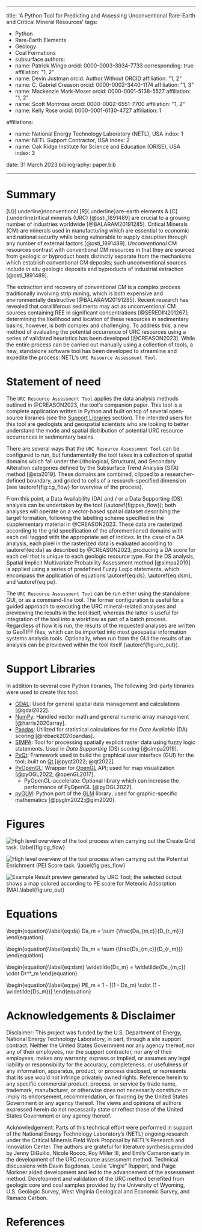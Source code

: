 
---
title: 'A Python Tool for Predicting and Assessing Unconventional Rare-Earth and Critical Mineral Resources'
tags:
  - Python
  - Rare-Earth Elements
  - Geology
  - Coal Formations
  - subsurface
authors:
  - name: Patrick Wingo
    orcid: 0000-0003-3934-7733
    corresponding: true
    affiliation: "1, 2"
  - name: Devin Justman
    orcid: Author Without ORCID
    affiliation: "1, 2"
  - name: C. Gabriel Creason
    orcid: 0000-0002-3440-1174
    affiliation: "1, 3"
  - name: Mackenzie Mark-Moser
    orcid: 0000-0001-5138-5527
    affiliation: "1, 2"
  - name: Scott Montross
    orcid: 0000-0002-6551-7700
    affiliation: "1, 2"
  - name: Kelly Rose
    orcid: 0000-0001-6130-4727
    affiliation: 1


affiliations:
 - name: National Energy Technology Laboratory (NETL), USA
   index: 1
 - name: NETL Support Contractor, USA
   index: 2
 - name: Oak Ridge Institute for Science and Education (ORISE), USA
   index: 3

date: 31 March 2023
bibliography: paper.bib

---

# Summary

[U]{.underline}nconventional [R]{.underline}are-earth elements & [C]{.underline}ritical minerals (URC) [@osti_1891489] 
are crucial to a growing number of industries worldwide [@BALARAM20191285]. Critical Minerals (CM) are minerals used in
manufacturing which are essential to economic and national security while being vulnerable to supply disruption through 
any number of external factors [@osti_1891489]. _Unconventional_ CM resources contrast with conventional CM resources 
in that they are sourced from geologic or byproduct hosts distinctly separate from the mechanisms which establish 
conventional CM deposits; such unconventional sources include _in situ_ geologic deposits and byproducts of industrial 
extraction [@osti_1891489].
 
The extraction and recovery of conventional CM is a complex process traditionally involving strip mining, 
which is both expensive and environmentally destructive [@BALARAM20191285]. Recent research has revealed that 
coralliferous sediments may act as unconventional CM sources containing REE in significant concentrations 
[@SEREDIN201267]; determining the likelihood and location of these resources in sedimentary basins, however, is both
complex and challenging. To address this, a new method of evaluating the potential occurrence of URC resources using a 
series of validated heuristics has been developed [@CREASON2023]. While the entire process can be carried out manually 
using a collection of tools, a new, standalone software tool has been developed to streamline and expedite the process: 
NETL's `URC Resource Assessment Tool`.


# Statement of need

The `URC Resource Assessment Tool` applies the data analysis methods outlined in @CREASON2023, the tool's companion 
paper. This tool is a complete application written in Python and built on top of several open-source libraries (see the 
[Support Libraries](#support-libraries) section). The intended users for this tool are geologists and geospatial 
scientists who are looking to better understand the mode and spatial distribution of potential URC resource occurrences 
in sedimentary basins.

There are several ways that the `URC Resource Assessment Tool` can be configured to run, but fundamentally the tool 
takes in a collection of spatial domains which fall under the Lithological, Structural, and Secondary Alteration 
categories defined by the Subsurface Trend Analysis (STA) method [@sta2019]. These domains are combined, clipped 
to a researcher-defined boundary, and grided to cells of a research-specified dimension (see \autoref{fig:cg_flow} for 
overview of the process).

From this point, a Data Availability (DA) and / or a Data Supporting (DS) analysis can be undertaken by the tool 
(\autoref{fig:pes_flow}); both analyses will operate on a vector-based spatial dataset describing the target formation,
following the labelling scheme specified in the supplementary material in @CREASON2023. These data are rasterized 
according to the grid specification of the aforementioned domains with each cell tagged with the appropriate set of 
indices. In the case of a DA analysis, each pixel in the rasterized data is evaluated according to \autoref{eq:da} as 
described by @CREASON2023, producing a DA score for each cell that is unique to each geologic resource type. For the DS 
analysis, Spatial Implicit Multivariate Probability Assessment method [@simpa2019] is applied using a series of 
predefined Fuzzy Logic statements, which encompass the application of equations \autoref{eq:ds}, \autoref{eq:dsm}, and
\autoref{eq:pe}. 

The `URC Resource Assessment Tool` can be run either using the standalone GUI, or as a command-line tool. The former 
configuration is useful for a guided approach to executing the URC mineral-related analyses and previewing the results 
in the tool itself, whereas the latter is useful for integration of the tool into a workflow as part of a batch 
process. Regardless of how it is run, the results of the requested analyses are written to GeoTIFF files, which can be 
imported into most geospatial information systems analysis tools. Optionally, when run from the GUI the results 
of an analysis can be previewed within the tool itself (\autoref{fig:urc_out}).


# Support Libraries

In addition to several core Python libraries, The following 3rd-party libraries were used to create this tool:

* [GDAL](https://www.gdal.org): Used for general spatial data management and calculations [@gdal2022].
* [NumPy](https://numpy.org/): Handled vector math and general numeric array management [@harris2020array]. 
* [Pandas](https://pandas.pydata.org/): Utilized for statistical calculations for the _Data Available_ (DA) scoring 
  [@reback2020pandas].
* [SIMPA](https://edx.netl.doe.gov/dataset/simpa-tool): Tool for processing spatially explicit raster data using fuzzy 
  logic statements. Used in _Data Supporting_ (DS) scoring [@simpa2019].
* [PyQt](https://riverbankcomputing.com/software/pyqt/): Framework used to build the graphical user interface (GUI) for
  the tool; built on [Qt](https://www.qt.io) [@pyqt2022; @qt2022].
* [PyOpenGL](https://pyopengl.sourceforge.net/): Wrapper for [OpenGL](https://www.opengl.org/) API; used for map 
  visualization [@pyOGL2022; @openGL2017].
  * PyOpenGL-accelerate: Optional library which can increase the performance of PyOpenGL [@pyOGL2022].
* [pyGLM](https://github.com/Zuzu-Typ/PyGLM): Python port of the [GLM](https://glm.g-truc.net/0.9.9/) library; used for
  graphic-specific mathematics [@pyglm2022;@glm2020].


# Figures

![High level overview of the tool process when carrying out the _Create Grid_ task. \label{fig:cg_flow}](fig_create_grid.png)


![High level overview of the tool process when carrying out the _Potential Enrichment (PE) Score_ task. \label{fig:pes_flow}](fig_pe_score.png)


![Example Result preview generated by URC Tool; the selected output shows a map colored according to PE score for Meteoric Adsorption (MA).\label{fig:urc_out}](fig_pe_ma_result.png)


# Equations

\begin{equation}\label{eq:da}
Da_m = \sum {\frac{Da_{m,c}}{D_{r_m}}}
\end{equation}

\begin{equation}\label{eq:ds}
Ds_m = \sum {\frac{Ds_{m,c}}{D_{r_m}}}
\end{equation}

\begin{equation}\label{eq:dsm}
\widetilde{Ds_m} = \widetilde{Ds_{m,c}} \cdot Dr^*_m
\end{equation}

\begin{equation}\label{eq:pe}
PE_m = 1 - [(1 - Ds_m) \cdot (1 - \widetilde{Ds_m})]
\end{equation}


# Acknowledgements & Disclaimer

Disclaimer:  This project was funded by the U.S. Department of Energy, National Energy Technology Laboratory, in part, 
through a site support contract. Neither the United States Government nor any agency thereof, nor any of their employees, 
nor the support contractor, nor any of their employees, makes any warranty, express or implied, or assumes any legal 
liability or responsibility for the accuracy, completeness, or usefulness of any information, apparatus, product, or 
process disclosed, or represents that its use would not infringe privately owned rights.  Reference herein to any 
specific commercial product, process, or service by trade name, trademark, manufacturer, or otherwise does not 
necessarily constitute or imply its endorsement, recommendation, or favoring by the United States Government or any 
agency thereof. The views and opinions of authors expressed herein do not necessarily state or reflect those of the 
United States Government or any agency thereof. 

Acknowledgement: Parts of this technical effort were performed in support of the National Energy Technology Laboratory’s 
(NETL) ongoing research under the Critical Minerals Field Work Proposal by NETL’s Research and Innovation Center. The 
authors are grateful for literature synthesis provided by Jenny DiGuilio, Nicole Rocco, Roy Miller III, and Emily Cameron 
early in the development of the URC resource assessment method. Technical discussions with Davin Bagdonas, Leslie “Jingle” 
Ruppert, and Paige Morkner aided development and led to the advancement of the assessment method. Development and 
validation of the URC method benefited from geologic core and coal samples provided by the University of Wyoming, U.S. 
Geologic Survey, West Virginia Geological and Economic Survey, and Ramaco Carbon. 

# References
